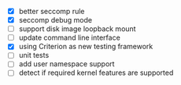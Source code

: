  - [x] better seccomp rule
 - [x] seccomp debug mode
 - [ ] support disk image loopback mount
 - [ ] update command line interface
 - [x] using Criterion as new testing framework
 - [ ] unit tests
 - [ ] add user namespace support
 - [ ] detect if required kernel features are supported
